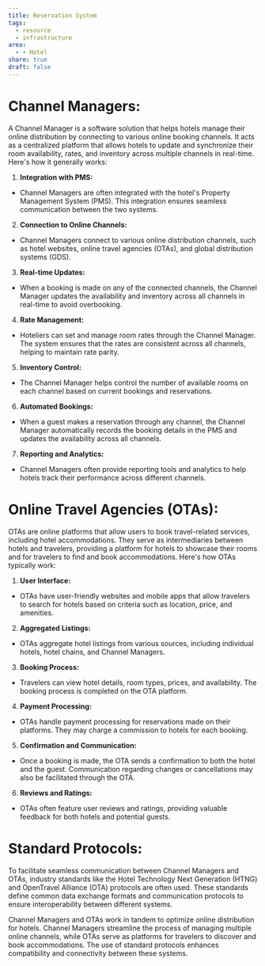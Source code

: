 ```yaml
---
title: Reservation System
tags:
  - resource
  - infrastructure
area:
  - - Hotel
share: true
draft: false
---
```


# Channel Managers:

A Channel Manager is a software solution that helps hotels manage their online distribution by connecting to various online booking channels. It acts as a centralized platform that allows hotels to update and synchronize their room availability, rates, and inventory across multiple channels in real-time. Here's how it generally works:

1. **Integration with PMS:**
  - Channel Managers are often integrated with the hotel's Property Management System (PMS). This integration ensures seamless communication between the two systems.

2. **Connection to Online Channels:**
  - Channel Managers connect to various online distribution channels, such as hotel websites, online travel agencies (OTAs), and global distribution systems (GDS).

3. **Real-time Updates:**
  - When a booking is made on any of the connected channels, the Channel Manager updates the availability and inventory across all channels in real-time to avoid overbooking.

4. **Rate Management:**
  - Hoteliers can set and manage room rates through the Channel Manager. The system ensures that the rates are consistent across all channels, helping to maintain rate parity.

5. **Inventory Control:**
  - The Channel Manager helps control the number of available rooms on each channel based on current bookings and reservations.

6. **Automated Bookings:**
  - When a guest makes a reservation through any channel, the Channel Manager automatically records the booking details in the PMS and updates the availability across all channels.

7. **Reporting and Analytics:**
  - Channel Managers often provide reporting tools and analytics to help hotels track their performance across different channels.



# Online Travel Agencies (OTAs):

OTAs are online platforms that allow users to book travel-related services, including hotel accommodations. They serve as intermediaries between hotels and travelers, providing a platform for hotels to showcase their rooms and for travelers to find and book accommodations. Here's how OTAs typically work:

1. **User Interface:**
  - OTAs have user-friendly websites and mobile apps that allow travelers to search for hotels based on criteria such as location, price, and amenities.

2. **Aggregated Listings:**
  - OTAs aggregate hotel listings from various sources, including individual hotels, hotel chains, and Channel Managers.

3. **Booking Process:**
  - Travelers can view hotel details, room types, prices, and availability. The booking process is completed on the OTA platform.

4. **Payment Processing:**
  - OTAs handle payment processing for reservations made on their platforms. They may charge a commission to hotels for each booking.

5. **Confirmation and Communication:**
  - Once a booking is made, the OTA sends a confirmation to both the hotel and the guest. Communication regarding changes or cancellations may also be facilitated through the OTA.

6. **Reviews and Ratings:**
  - OTAs often feature user reviews and ratings, providing valuable feedback for both hotels and potential guests.



# Standard Protocols:

To facilitate seamless communication between Channel Managers and OTAs, industry standards like the Hotel Technology Next Generation (HTNG) and OpenTravel Alliance (OTA) protocols are often used. These standards define common data exchange formats and communication protocols to ensure interoperability between different systems.

Channel Managers and OTAs work in tandem to optimize online distribution for hotels. Channel Managers streamline the process of managing multiple online channels, while OTAs serve as platforms for travelers to discover and book accommodations. The use of standard protocols enhances compatibility and connectivity between these systems.